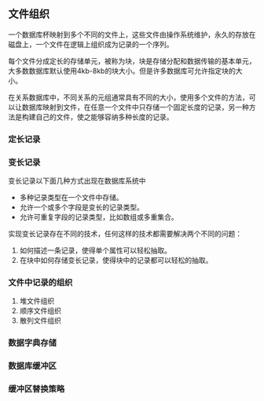 ## 文件组织
一个数据库杯映射到多个不同的文件上，这些文件由操作系统维护，永久的存放在磁盘上，一个文件在逻辑上组织成为记录的一个序列。

每个文件分成定长的存储单元，被称为块，块是存储分配和数据传输的基本单元，大多数数据库默认使用4kb-8kb的块大小。但是许多数据库可允许指定块的大小。

在关系数据库中，不同关系的元组通常具有不同的大小，使用多个文件的方法，可以让数据库映射到文件，在任意一个文件中只存储一个固定长度的记录，另一种方法是构建自己的文件，使之能够容纳多种长度的记录。

### 定长记录

### 变长记录
变长记录以下面几种方式出现在数据库系统中
+ 多种记录类型在一个文件中存储。
+ 允许一个或多个字段是变长的记录类型。
+ 允许可重复字段的记录类型，比如数组或多重集合。

实现变长记录存在不同的技术，任何这样的技术都需要解决两个不同的问题：
1. 如何描述一条记录，使得单个属性可以轻松抽取。
2. 在块中如何存储变长记录，使得块中的记录都可以轻松的抽取。

### 文件中记录的组织
1. 堆文件组织
2. 顺序文件组织
3. 散列文件组织

### 数据字典存储

### 数据库缓冲区

### 缓冲区替换策略
